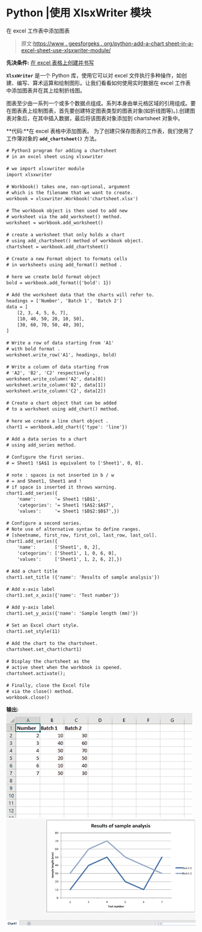 # Python |使用 XlsxWriter 模块

在 excel 工作表中添加图表

> 原文:[https://www . geesforgeks . org/python-add-a-chart sheet-in-a-excel-sheet-use-xlsxwriter-module/](https://www.geeksforgeeks.org/python-adding-a-chartsheet-in-an-excel-sheet-using-xlsxwriter-module/)

**先决条件:** [在 excel 表格上创建并书写](https://www.geeksforgeeks.org/python-create-and-write-on-excel-file-using-xlsxwriter-module/)

**`XlsxWriter`** 是一个 Python 库，使用它可以对 excel 文件执行多种操作，如创建、编写、算术运算和绘制图形。让我们看看如何使用实时数据在 excel 工作表中添加图表并在其上绘制折线图。

图表至少由一系列一个或多个数据点组成。系列本身由单元格区域的引用组成。要在图表表上绘制图表，首先要创建特定图表类型的图表对象(如折线图等)。).创建图表对象后，在其中插入数据，最后将该图表对象添加到 chartsheet 对象中。

**代码:**在 excel 表格中添加图表。
为了创建只保存图表的工作表，我们使用了工作簿对象的 **`add_chartsheet()`** 方法。

```
# Python3 program for adding a chartsheet 
# in an excel sheet using xlsxwriter

# we import xlsxwriter module 
import xlsxwriter

# Workbook() takes one, non-optional, argument   
# which is the filename that we want to create.
workbook = xlsxwriter.Workbook('chartsheet.xlsx')

# The workbook object is then used to add new   
# worksheet via the add_worksheet() method.  
worksheet = workbook.add_worksheet()

# create a worksheet that only holds a chart
# using add_chartsheet() method of workbook object.
chartsheet = workbook.add_chartsheet()

# Create a new Format object to formats cells 
# in worksheets using add_format() method . 

# here we create bold format object 
bold = workbook.add_format({'bold': 1})

# Add the worksheet data that the charts will refer to.
headings = ['Number', 'Batch 1', 'Batch 2']
data = [
    [2, 3, 4, 5, 6, 7],
    [10, 40, 50, 20, 10, 50],
    [30, 60, 70, 50, 40, 30],
]

# Write a row of data starting from 'A1' 
# with bold format . 
worksheet.write_row('A1', headings, bold)

# Write a column of data starting from  
# 'A2', 'B2', 'C2' respectively . 
worksheet.write_column('A2', data[0])
worksheet.write_column('B2', data[1])
worksheet.write_column('C2', data[2])

# Create a chart object that can be added 
# to a worksheet using add_chart() method. 

# here we create a line chart object . 
chart1 = workbook.add_chart({'type': 'line'})

# Add a data series to a chart 
# using add_series method. 

# Configure the first series. 
# = Sheet1 !$A$1 is equivalent to ['Sheet1', 0, 0].

# note : spaces is not inserted in b / w
# = and Sheet1, Sheet1 and !
# if space is inserted it throws warning.
chart1.add_series({
    'name':       '= Sheet1 !$B$1',
    'categories': '= Sheet1 !$A$2:$A$7',
    'values':     '= Sheet1 !$B$2:$B$7',})

# Configure a second series. 
# Note use of alternative syntax to define ranges. 
# [sheetname, first_row, first_col, last_row, last_col]. 
chart1.add_series({
    'name':       ['Sheet1', 0, 2],
    'categories': ['Sheet1', 1, 0, 6, 0],
    'values':     ['Sheet1', 1, 2, 6, 2],})

# Add a chart title  
chart1.set_title ({'name': 'Results of sample analysis'})

# Add x-axis label 
chart1.set_x_axis({'name': 'Test number'})

# Add y-axis label 
chart1.set_y_axis({'name': 'Sample length (mm)'})

# Set an Excel chart style.
chart1.set_style(11)

# Add the chart to the chartsheet.
chartsheet.set_chart(chart1)

# Display the chartsheet as the
# active sheet when the workbook is opened.
chartsheet.activate();

# Finally, close the Excel file  
# via the close() method. 
workbook.close()
```

**输出:**
![output1](img/e11b0ed016a77d37d73bd85de4d2a0f0.png)
![output1](img/2e8eb29562668e65bf865e758659649c.png)
